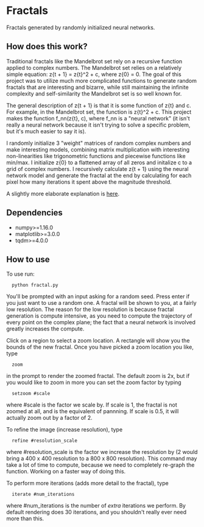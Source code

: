 # Fractals
Fractals generated by randomly initialized neural networks.

## How does this work?
Traditional fractals like the Mandelbrot set rely on a recursive function applied to complex numbers. The Mandelbrot set relies on a relatively simple equation: z{t + 1} = z{t}^2 + c, where z{0} = 0. The goal of this project was to utilize much more complicated functions to generate random fractals that are interesting and bizarre, while still maintaining the infinite complexity and self-similarity the Mandelbrot set is so well known for. 

The general description of z{t + 1} is that it is some function of z{t} and c. For example, in the Mandelbrot set, the function is z{t}^2 + c. This project makes the function f_nn(z{t}, c), where f_nn is a "neural network" (it isn't really a neural network because it isn't trying to solve a specific problem, but it's much easier to say it is). 

I randomly initialize 3 "weight" matrices of random complex numbers and make interesting models, combining matrix multiplication with interesting non-linearities like trigonometric functions and piecewise functions like min/max. I initialize z{0} to a flattened array of all zeros and initalize c to a grid of complex numbers. I recursively calculate z{t + 1} using the neural network model and generate the fractal at the end by calculating for each pixel how many iterations it spent above the magnitude threshold.

A slightly more elaborate explanation is [here](https://nathan-yan.github.io/fractals).

## Dependencies
- numpy>=1.16.0
- matplotlib>=3.0.0
- tqdm>=4.0.0

## How to use
To use run:
```
  python fractal.py
```

You'll be prompted with an input asking for a random seed. Press enter if you just want to use a random one. A fractal will be shown to you, at a fairly low resolution. The reason for the low resolution is because fractal generation is compute intensive, as you need to compute the trajectory of every point on the complex plane; the fact that a neural network is involved greatly increases the compute. 

Click on a region to select a zoom location. A rectangle will show you the bounds of the new fractal. Once you have picked a zoom location you like, type
```
  zoom
```
in the prompt to render the zoomed fractal. The default zoom is 2x, but if you would like to zoom in more you can set the zoom factor by typing
```
  setzoom #scale
```
where #scale is the factor we scale by. If scale is 1, the fractal is not zoomed at all, and is the equivalent of pannning. If scale is 0.5, it will actually zoom out by a factor of 2.

To refine the image (increase resolution), type
```
  refine #resolution_scale
```
where #resolution_scale is the factor we increase the resolution by (2 would bring a 400 x 400 resolution to a 800 x 800 resolution). This command may take a lot of time to compute, because we need to completely re-graph the function. Working on a faster way of doing this. 

To perform more iterations (adds more detail to the fractal), type

```
  iterate #num_iterations
```

where #num_iterations is the number of *extra* iterations we perform. By default rendering does 30 iterations, and you shouldn't really ever need more than this. 
